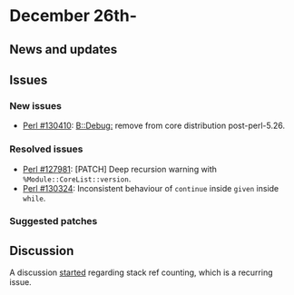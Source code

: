 # December 26th-


## News and updates


## Issues

### New issues

* [Perl #130410](http://rt.perl.org/Ticket/Display.html?id=130410):
  [B::Debug:](http://metacpan.org/pod/B::Debug:) remove from core
  distribution post-perl-5.26.

### Resolved issues

* [Perl #127981](http://rt.perl.org/Ticket/Display.html?id=127981):
  \[PATCH\] Deep recursion warning with `%Module::CoreList::version`.
* [Perl #130324](http://rt.perl.org/Ticket/Display.html?id=130324):
  Inconsistent behaviour of `continue` inside `given` inside `while`.

### Suggested patches

## Discussion

A discussion
[started](http://nntp.perl.org/group/perl.perl5.porters/241836)
regarding stack ref counting, which is a recurring issue.

